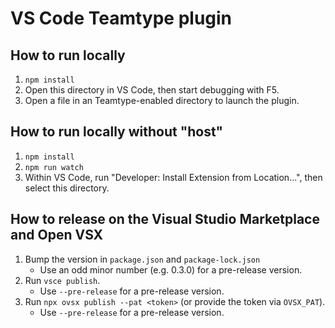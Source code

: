 <!--
SPDX-FileCopyrightText: 2024 blinry <mail@blinry.org>
SPDX-FileCopyrightText: 2024 zormit <nt4u@kpvn.de>

SPDX-License-Identifier: CC-BY-SA-4.0
-->

# VS Code Teamtype plugin

## How to run locally

1. `npm install`
2. Open this directory in VS Code, then start debugging with F5.
3. Open a file in an Teamtype-enabled directory to launch the plugin.

## How to run locally without "host"

1. `npm install`
2. `npm run watch`
3. Within VS Code, run "Developer: Install Extension from Location...", then select this directory.

## How to release on the Visual Studio Marketplace and Open VSX

1. Bump the version in `package.json` and `package-lock.json`
    - Use an odd minor number (e.g. 0.3.0) for a pre-release version.
2. Run `vsce publish`.
    - Use `--pre-release` for a pre-release version.
3. Run `npx ovsx publish --pat <token>` (or provide the token via `OVSX_PAT`).
    - Use `--pre-release` for a pre-release version.
